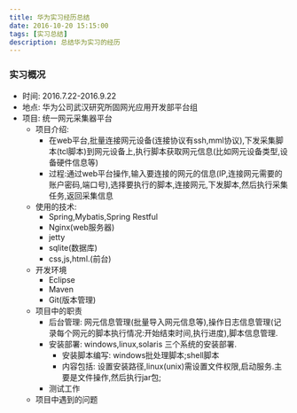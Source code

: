 ```yaml
---
title: 华为实习经历总结
date: 2016-10-20 15:15:00
tags: [实习总结]
description: 总结华为实习的经历
---
```


### 实习概况

- 时间: 2016.7.22-2016.9.22
- 地点: 华为公司武汉研究所固网光应用开发部平台组
- 项目: 统一网元采集器平台
    + 项目介绍: 
        * 在web平台,批量连接网元设备(连接协议有ssh,mml协议),下发采集脚本(tcl脚本)到网元设备上,执行脚本获取网元信息(比如网元设备类型,设备硬件信息等)
        * 过程:通过web平台操作,输入要连接的网元的信息(IP,连接网元需要的账户密码,端口号),选择要执行的脚本,连接网元,下发脚本,然后执行采集任务,返回采集信息
    + 使用的技术: 
        * Spring,Mybatis,Spring Restful
        * Nginx(web服务器)
        * jetty
        * sqlite(数据库)
        * css,js,html.(前台)
    + 开发环境
        * Eclipse
        * Maven
        * Git(版本管理)
    + 项目中的职责
        * 后台管理: 网元信息管理(批量导入网元信息等),操作日志信息管理(记录每个网元的脚本执行情况:开始结束时间,执行进度),脚本信息管理.
        * 安装部署: windows,linux,solaris 三个系统的安装部署.
            - 安装脚本编写: windows批处理脚本;shell脚本
            - 内容包括: 设置安装路径,linux(unix)需设置文件权限,启动服务.主要是文件操作,然后执行jar包;
        * 测试工作
    + 项目中遇到的问题
     
